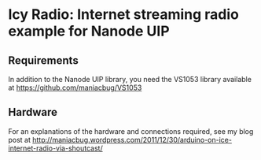 # Icy Radio: Internet streaming radio example for Nanode UIP

## Requirements

In addition to the Nanode UIP library, you need the VS1053 library available
at https://github.com/maniacbug/VS1053

## Hardware

For an explanations of the hardware and connections required, see my blog
post at http://maniacbug.wordpress.com/2011/12/30/arduino-on-ice-internet-radio-via-shoutcast/
